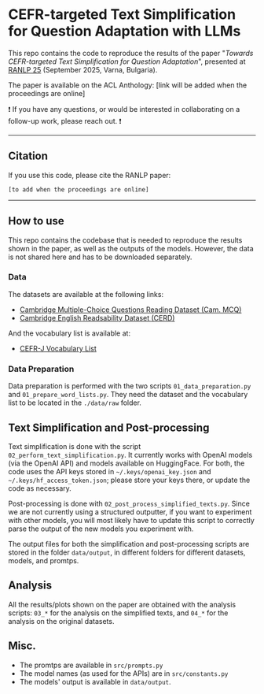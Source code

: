 # CEFR-targeted Text Simplification for Question Adaptation with LLMs

This repo contains the code to reproduce the results of the paper "_Towards CEFR-targeted Text Simplification for 
Question Adaptation_", presented at [RANLP 25](https://ranlp.org/ranlp2025/) (September 2025, Varna, Bulgaria).

The paper is available on the ACL Anthology: \[link will be added when the proceedings are online\]

❗️ If you have any questions, or would be interested in collaborating on a follow-up work, please reach out. ❗️

---

## Citation
If you use this code, please cite the RANLP paper:
```
[to add when the proceedings are online]
```

---

## How to use
This repo contains the codebase that is needed to reproduce the results shown in the paper, as well as the outputs of 
the models.
However, the data is not shared here and has to be downloaded separately.

### Data
The datasets are available at the following links:
- [Cambridge Multiple-Choice Questions Reading Dataset (Cam. MCQ)](https://englishlanguageitutoring.com/datasets/cambridge-multiple-choice-questions-reading-dataset)
- [Cambridge English Readsability Dataset (CERD)](https://ilexir.co.uk/datasets/index.html)

And the vocabulary list is available at:
- [CEFR-J Vocabulary List](https://github.com/openlanguageprofiles/olp-en-cefrj)

### Data Preparation
Data preparation is performed with the two scripts `01_data_preparation.py` and `01_prepare_word_lists.py`. 
They need the dataset and the vocabulary list to be located in the `./data/raw` folder.

## Text Simplification and Post-processing
Text simplification is done with the script `02_perform_text_simplification.py`.
It currently works with OpenAI models (via the OpenAI API) and models available on HuggingFace.
For both, the code uses the API keys stored in `~/.keys/openai_key.json` and `~/.keys/hf_access_token.json`; please 
store your keys there, or update the code as necessary.

Post-processing is done with `02_post_process_simplified_texts.py`. 
Since we are not currently using a structured outputter, if you want to experiment with other models, you will most 
likely have to update this script to correctly parse the output of the new models you experiment with.

The output files for both the simplification and post-processing scripts are stored in the folder `data/output`, in 
different folders for different datasets, models, and promtps.

## Analysis
All the results/plots shown on the paper are obtained with the analysis scripts: `03_*` for the analysis on the 
simplified texts, and `04_*` for the analysis on the original datasets.

## Misc.
- The promtps are available in `src/prompts.py`
- The model names (as used for the APIs) are in `src/constants.py`
- The models' output is available in `data/output`.

